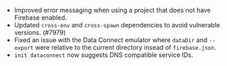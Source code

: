 - Improved error messaging when using a project that does not have Firebase enabled.
- Updated `cross-env` and `cross-spawn` dependencies to avoid vulnerable versions. (#7979)
- Fixed an issue with the Data Connect emulator where `dataDir` and `--export` were relative to the current directory insead of `firebase.json`.
- `init dataconnect` now suggests DNS compatible service IDs.
